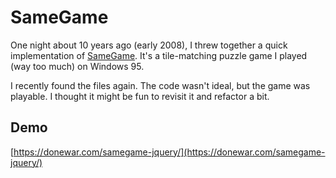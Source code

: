 # SameGame

One night about 10 years ago (early 2008), I threw together a quick implementation of <a href="https://en.wikipedia.org/wiki/SameGame" target="_blank">SameGame</a>. It's a tile-matching puzzle game I played (way too much) on Windows 95.

I recently found the files again. The code wasn't ideal, but the game was playable. I thought it might be fun to revisit it and refactor a bit.

## Demo

[https://donewar.com/samegame-jquery/](https://donewar.com/samegame-jquery/)
